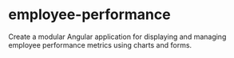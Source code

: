 # employee-performance
Create a modular Angular application for displaying and managing employee performance metrics using charts and forms.
